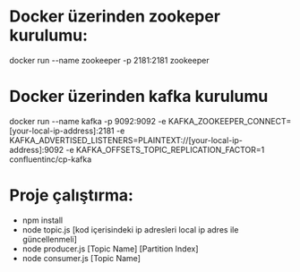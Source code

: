 # Docker üzerinden zookeper kurulumu:

docker run --name zookeeper -p 2181:2181 zookeeper

# Docker üzerinden kafka kurulumu

docker run --name kafka -p 9092:9092 -e KAFKA_ZOOKEEPER_CONNECT=[your-local-ip-address]:2181 -e KAFKA_ADVERTISED_LISTENERS=PLAINTEXT://[your-local-ip-address]:9092 -e KAFKA_OFFSETS_TOPIC_REPLICATION_FACTOR=1 confluentinc/cp-kafka

# Proje çalıştırma:

- npm install
- node topic.js [kod içerisindeki ip adresleri local ip adres ile güncellenmeli]
- node producer.js [Topic Name] [Partition Index]
- node consumer.js [Topic Name]
